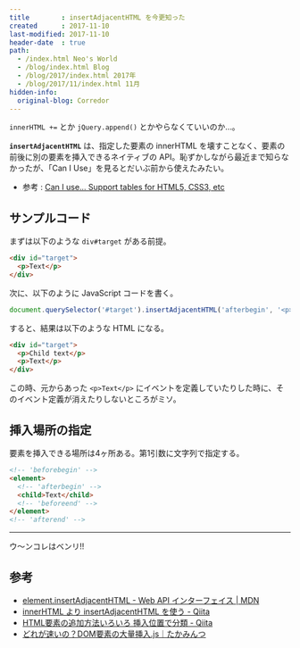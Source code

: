 ```yaml
---
title        : insertAdjacentHTML を今更知った
created      : 2017-11-10
last-modified: 2017-11-10
header-date  : true
path:
  - /index.html Neo's World
  - /blog/index.html Blog
  - /blog/2017/index.html 2017年
  - /blog/2017/11/index.html 11月
hidden-info:
  original-blog: Corredor
---
```


`innerHTML +=` とか `jQuery.append()` とかやらなくていいのか…。

**`insertAdjacentHTML`** は、指定した要素の innerHTML を壊すことなく、要素の前後に別の要素を挿入できるネイティブの API。恥ずかしながら最近まで知らなかったが、「Can I Use」を見るとだいぶ前から使えたみたい。

- 参考 : [Can I use... Support tables for HTML5, CSS3, etc](http://caniuse.com/#search=insertAdjacentHTML)

## サンプルコード

まずは以下のような `div#target` がある前提。

```html
<div id="target">
  <p>Text</p>
</div>
```

次に、以下のように JavaScript コードを書く。

```javascript
document.querySelector('#target').insertAdjacentHTML('afterbegin', '<p>Child text</p>');
```

すると、結果は以下のような HTML になる。

```html
<div id="target">
  <p>Child text</p>
  <p>Text</p>
</div>
```

この時、元からあった `<p>Text</p>` にイベントを定義していたりした時に、そのイベント定義が消えたりしないところがミソ。

## 挿入場所の指定

要素を挿入できる場所は4ヶ所ある。第1引数に文字列で指定する。

```html
<!-- 'beforebegin' -->
<element>
  <!-- 'afterbegin' -->
  <child>Text</child>
  <!-- 'beforeend' -->
</element>
<!-- 'afterend' -->
```

-----

ウ～ンコレはベンリ!!

## 参考

- [element.insertAdjacentHTML - Web API インターフェイス | MDN](https://developer.mozilla.org/ja/docs/Web/API/Element/insertAdjacentHTML)
- [innerHTML より insertAdjacentHTML を使う - Qiita](https://qiita.com/amamamaou/items/624c22adec32515e863b)
- [HTML要素の追加方法いろいろ 挿入位置で分類 - Qiita](https://qiita.com/butakoma/items/89fa687ab90ff28d57ef)
- [どれが速いの？DOM要素の大量挿入.js｜たかみんつ](http://bicycle.life.coocan.jp/takamints/index.php/techtips/whichFastAppendChild)
